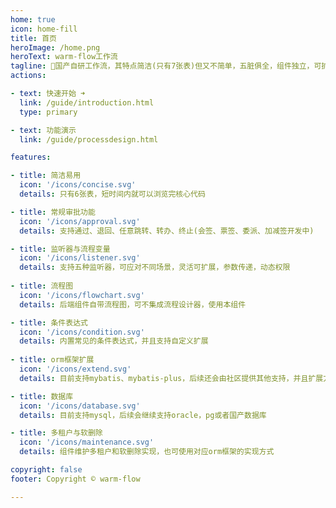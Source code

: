 ```yaml
---
home: true
icon: home-fill
title: 首页
heroImage: /home.png
heroText: warm-flow工作流
tagline: 🎉国产自研工作流，其特点简洁(只有7张表)但又不简单，五脏俱全，组件独立，可扩展，可满足中小项目的组件。
actions:

- text: 快速开始 ➜
  link: /guide/introduction.html
  type: primary

- text: 功能演示
  link: /guide/processdesign.html

features:

- title: 简洁易用
  icon: '/icons/concise.svg'
  details: 只有6张表，短时间内就可以浏览完核心代码

- title: 常规审批功能
  icon: '/icons/approval.svg'
  details: 支持通过、退回、任意跳转、转办、终止(会签、票签、委派、加减签开发中)

- title: 监听器与流程变量
  icon: '/icons/listener.svg'
  details: 支持五种监听器，可应对不同场景，灵活可扩展，参数传递，动态权限
  
- title: 流程图
  icon: '/icons/flowchart.svg'
  details: 后端组件自带流程图，可不集成流程设计器，使用本组件

- title: 条件表达式
  icon: '/icons/condition.svg'
  details: 内置常见的条件表达式，并且支持自定义扩展
  
- title: orm框架扩展
  icon: '/icons/extend.svg'
  details: 目前支持mybatis、mybatis-plus，后续还会由社区提供其他支持，并且扩展方便

- title: 数据库
  icon: '/icons/database.svg'
  details: 目前支持mysql，后续会继续支持oracle，pg或者国产数据库

- title: 多租户与软删除
  icon: '/icons/maintenance.svg'
  details: 组件维护多租户和软删除实现，也可使用对应orm框架的实现方式

copyright: false
footer: Copyright © warm-flow

---
```


